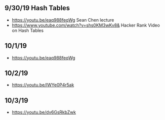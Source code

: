 ## 9/30/19 Hash Tables
- https://youtu.be/eaq988feqWg Sean Chen lecture
- https://www.youtube.com/watch?v=shs0KM3wKv8& Hacker Rank Video on Hash Tables
## 10/1/19 
- https://youtu.be/eaq988feqWg
## 10/2/19
- https://youtu.be/IWYe0P4r5ak
## 10/3/19 
- https://youtu.be/dv6GsRkbZwk